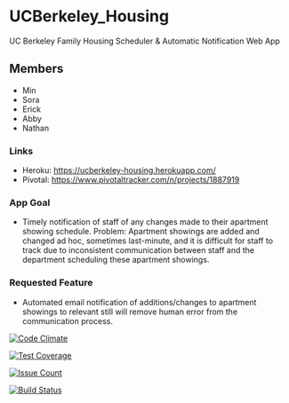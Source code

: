 # UCBerkeley_Housing
UC Berkeley Family Housing Scheduler &amp; Automatic Notification Web App

## Members
 - Min
 - Sora
 - Erick
 - Abby
 - Nathan

### Links
 - Heroku: https://ucberkeley-housing.herokuapp.com/ 
 - Pivotal: https://www.pivotaltracker.com/n/projects/1887919
 

### App Goal
 - Timely notification of staff of any changes made to their apartment showing schedule. Problem: Apartment showings are added and changed ad hoc, sometimes last-minute, and it is difficult for staff to track due to inconsistent communication between staff and the department scheduling these apartment showings.

### Requested Feature
 - Automated email notification of additions/changes to apartment showings to relevant still will remove human error from the communication process.


[![Code Climate](https://codeclimate.com/github/rails/rails/badges/gpa.svg)](https://codeclimate.com/github/rails/rails)

[![Test Coverage](https://codeclimate.com/github/mingujo/UCBerkeley_Housing/badges/coverage.svg)](https://codeclimate.com/github/mingujo/UCBerkeley_Housing/coverage)

[![Issue Count](https://codeclimate.com/github/rails/rails/badges/issue_count.svg)](https://codeclimate.com/github/rails/rails)

[![Build Status](https://travis-ci.org/mingujo/UCBerkeley_Housing.svg?branch=master)](https://travis-ci.org/mingujo/UCBerkeley_Housing)